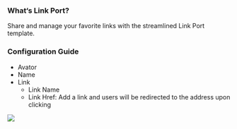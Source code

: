 ### What‘s Link Port?
Share and manage your favorite links with the streamlined Link Port template.

### Configuration Guide
* Avator
* Name
* Link
  * Link Name
  * Link Href: Add a link and users will be redirected to the address upon clicking
 
 [![](https://markdown.4everland.store/linkport.png)](https://markdown.4everland.store/linkport.png)